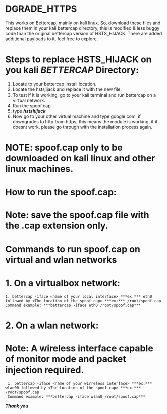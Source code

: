 # DGRADE_HTTPS

This works on Bettercap, mainly on kali linux. So, download these files and replace them in your kali bettercap directory, this is modified & less buggy code than the original
bettercap version of HSTS_HIJACK. There are added additional payloads to it, feel free to explore.

# Steps to replace HSTS_HIJACK on you kali ***BETTERCAP*** Directory:

1. Locate to your bettercap install location.
2. Locate the hstsjijack and replace it with the new file.
3. To test if it is working, go to your kali terminal and run bettercap on a virtual network.
4. Run the spoof.cap
5. type ***hstshijack***
6. Now go to your other virtual machine and type google.com, if downgrades to http from https, this means the module is working, if it doesnt work, please go through with the installation process again.

# NOTE: spoof.cap only to be downloaded on kali linux and other linux machines.

# How to run the spoof.cap:

# Note: save the spoof.cap file with the .cap extension only. 

# Commands to run spoof.cap on virtual and wlan networks

# 1. On a virtualbox network:
    
    1. bettercap -iface <name of your local interface> ***ex:*** eth0 followed by <The location of the spoof.cap> ***ex:*** /root/spoof.cap
    Command example: ***bettercap -iface eth0 /root/spoof.cap***
    
 # 2. On a wlan network:
 
   # Note: A wireless interface capable of monitor mode and packet injection required. 
 
     1. bettercap -iface <name of your wirreless interface> ***ex:*** wlan00 followed by <The location of the spoof.cap> ***ex:*** /root/spoof.cap
     Command example: ***bettercap -iface wlan0 /root/spoof.cap***


***Thank you***
